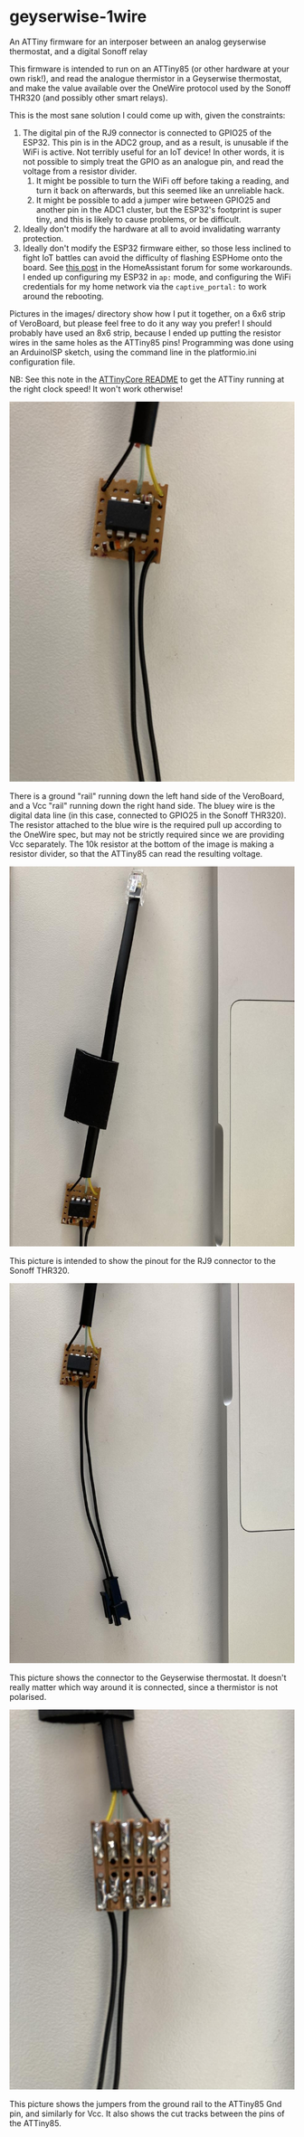 # geyserwise-1wire
An ATTiny firmware for an interposer between an analog geyserwise thermostat, and a digital Sonoff relay

This firmware is intended to run on an ATTiny85 (or other hardware at your own risk!), and read the
analogue thermistor in a Geyserwise thermostat, and make the value available over the OneWire protocol
used by the Sonoff THR320 (and possibly other smart relays).

This is the most sane solution I could come up with, given the constraints:

1. The digital pin of the RJ9 connector is connected to GPIO25 of the ESP32. This pin is in the ADC2
   group, and as a result, is unusable if the WiFi is active. Not terribly useful for an IoT device!
   In other words, it is not possible to simply treat the GPIO as an analogue pin, and read the 
   voltage from a resistor divider.
   1. It might be possible to turn the WiFi off before taking a reading, and turn it back on afterwards,
   but this seemed like an unreliable hack.
   2. It might be possible to add a jumper wire between GPIO25 and another pin in the ADC1 cluster, 
      but the ESP32's footprint is super tiny, and this is likely to cause problems, or be difficult.
2. Ideally don't modify the hardware at all to avoid invalidating warranty protection.
3. Ideally don't modify the ESP32 firmware either, so those less inclined to fight IoT battles can
   avoid the difficulty of flashing ESPHome onto the board. See [this post](https://community.home-assistant.io/t/bootloop-workaround-for-flashing-sonoff-th-elite-thr316d-thr320d-and-maybe-others-with-esphome-for-the-first-time/498868) in
   the HomeAssistant forum for some workarounds. I ended up configuring my ESP32 in `ap:` mode, and
   configuring the WiFi credentials for my home network via the `captive_portal:` to work around the
   rebooting.

Pictures in the images/ directory show how I put it together, on a 6x6 strip of VeroBoard, but please
feel free to do it any way you prefer! I should probably have used an 8x6 strip, because I ended up
putting the resistor wires in the same holes as the ATTiny85 pins! Programming was done using an
ArduinoISP sketch, using the command line in the platformio.ini configuration file.

NB: See this note in the [ATTinyCore README](https://github.com/SpenceKonde/ATTinyCore#when-using-an-individual-chip-for-the-first-time-or-after-changing-the-clock-speed-eesave-or-bod-settings-you-must-do-burn-bootloader-to-set-the-fuses-even-if-you-are-not-using-the-chip-with-a-bootloader) to get the ATTiny running at the right clock speed! It won't work otherwise!

![Top of ATTiny85](./images/attiny_top.jpg)

There is a ground "rail" running down the left hand side of the VeroBoard, and a Vcc "rail" running down
the right hand side. The bluey wire is the digital data line (in this case, connected to GPIO25 in the
Sonoff THR320). The resistor attached to the blue wire is the required pull up according to the OneWire
spec, but may not be strictly required since we are providing Vcc separately. The 10k resistor at the
bottom of the image is making a resistor divider, so that the ATTiny85 can read the resulting voltage.

![RJ9 connector to Sonoff THR320](./images/attiny_rj9.jpg)

This picture is intended to show the pinout for the RJ9 connector to the Sonoff THR320.

![Analogue connector to the GeyserWise thermostat](./images/attiny_analogue.jpg)

This picture shows the connector to the Geyserwise thermostat. It doesn't really matter which way around
it is connected, since a thermistor is not polarised.

![Underside of ATTiny85 on VeroBoard](./images/attiny_bottom.jpg)

This picture shows the jumpers from the ground rail to the ATTiny85 Gnd pin, and similarly for Vcc. It
also shows the cut tracks between the pins of the ATTiny85.

